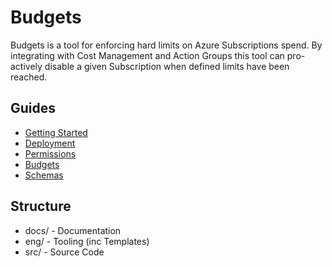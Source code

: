 # Budgets

Budgets is a tool for enforcing hard limits on Azure Subscriptions spend. By integrating with Cost Management and Action Groups this tool can pro-actively disable a given Subscription when defined limits have been reached.

## Guides

- [Getting Started](./docs/CONFIG.md)
- [Deployment](./docs/CONFIG.md###Deployment)
- [Permissions](./docs/CONFIG.md###Permissions)
- [Budgets](./docs/CONFIG.md###Budgets)
- [Schemas](./docs/SCHEMA.md)

## Structure

- docs/ - Documentation
- eng/ - Tooling (inc Templates)
- src/ - Source Code
